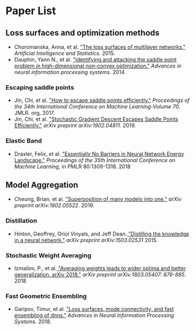# Paper List

## Loss surfaces and optimization methods

- Choromanska, Anna, et al. ["The loss surfaces of multilayer networks."](https://arxiv.org/abs/1412.0233) *Artificial Intelligence and Statistics.* 2015.
- Dauphin, Yann N., et al. ["Identifying and attacking the saddle point problem in high-dimensional non-convex optimization."](https://arxiv.org/abs/1406.2572) *Advances in neural information processing systems.* 2014.

### Escaping saddle points

- Jin, Chi, et al. ["How to escape saddle points efficiently."](https://arxiv.org/abs/1703.00887) *Proceedings of the 34th International Conference on Machine Learning-Volume 70*. JMLR. org, 2017.
- Jin, Chi, et al. ["Stochastic Gradient Descent Escapes Saddle Points Efficiently."](https://arxiv.org/abs/1902.04811) *arXiv preprint arXiv:1902.04811*. 2019.

### Elastic Band
- Draxler, Felix, et al. ["Essentially No Barriers in Neural Network Energy Landscape."](http://proceedings.mlr.press/v80/draxler18a/draxler18a.pdf) *Proceedings of the 35th International Conference on Machine Learning*, in PMLR 80:1309-1318. 2018


## Model Aggregation

- Cheung, Brian, et al. ["Superposition of many models into one."](https://arxiv.org/abs/1902.05522) *arXiv preprint arXiv:1902.05522*. 2019.

### Distillation
- Hinton, Geoffrey, Oriol Vinyals, and Jeff Dean.[ "Distilling the knowledge in a neural network."](https://arxiv.org/abs/1503.02531) *arXiv preprint arXiv:1503.02531* 2015.

### Stochastic Weight Averaging
- Izmailov, P., et al.[ "Averaging weights leads to wider optima and better generalization. arXiv 2018."](https://arxiv.org/abs/1803.05407) *arXiv preprint arXiv:1803.05407: 876-885*. 2018

### Fast Geometric Ensembling
- Garipov, Timur, et al. ["Loss surfaces, mode connectivity, and fast ensembling of dnns."](https://arxiv.org/abs/1802.10026) *Advances in Neural Information Processing Systems*. 2018.

